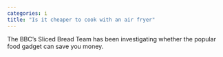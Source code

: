 ```yaml
---
categories: i
title: "Is it cheaper to cook with an air fryer"
---
```

The BBC’s Sliced Bread Team has been investigating whether the popular food gadget can save you money.